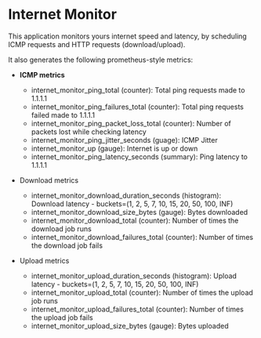 # Internet Monitor

This application monitors yours internet speed and latency, by scheduling ICMP
requests and HTTP requests (download/upload).

It also generates the following prometheus-style metrics:

- **ICMP metrics**
  - internet_monitor_ping_total (counter): Total ping requests made to 1.1.1.1
  - internet_monitor_ping_failures_total (counter): Total ping requests failed made to 1.1.1.1
  - internet_monitor_ping_packet_loss_total (counter): Number of packets lost while checking latency
  - internet_monitor_ping_jitter_seconds (guage): ICMP Jitter
  - internet_monitor_up (gauge): Internet is up or down
  - internet_monitor_ping_latency_seconds (summary): Ping latency to 1.1.1.1

- Download metrics
  - internet_monitor_download_duration_seconds (histogram): Download latency - buckets=(1, 2, 5, 7, 10, 15, 20, 50, 100, INF)
  - internet_monitor_download_size_bytes (gauge): Bytes downloaded
  - internet_monitor_download_total (counter): Number of times the download job runs
  - internet_monitor_download_failures_total (counter): Number of times the download job fails

- Upload metrics
  - internet_monitor_upload_duration_seconds (histogram): Upload latency - buckets=(1, 2, 5, 7, 10, 15, 20, 50, 100, INF)
  - internet_monitor_upload_total (counter): Number of times the upload job runs
  - internet_monitor_upload_failures_total (counter): Number of times the upload job fails
  - internet_monitor_upload_size_bytes (gauge): Bytes uploaded
